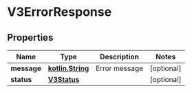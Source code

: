 # V3ErrorResponse

## Properties
Name | Type | Description | Notes
------------ | ------------- | ------------- | -------------
**message** | [**kotlin.String**](.md) | Error message |  [optional]
**status** | [**V3Status**](V3Status.md) |  |  [optional]
